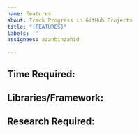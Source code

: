 ```yaml
---
name: Features
about: Track Progress in GitHub Projects
title: "[FEATURES]"
labels: ''
assignees: azanbinzahid

---
```


## Time Required: 
## Libraries/Framework: 
## Research Required:
